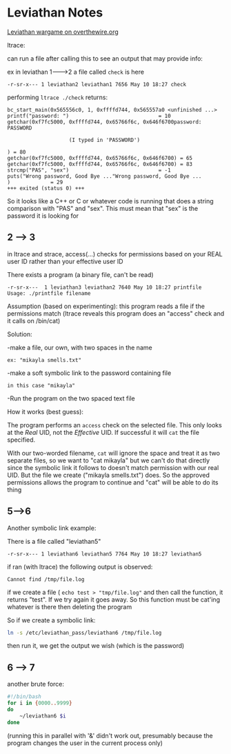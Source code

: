 # Leviathan Notes
[Leviathan wargame on overthewire.org](https://overthewire.org/wargames/leviathan/)

ltrace:

can run a file after calling this to see an output that may provide info:

ex in leviathan 1--->2
a file called `check` is here
```
-r-sr-x--- 1 leviathan2 leviathan1 7656 May 10 18:27 check
```

performing `ltrace ./check` returns:
```
bc_start_main(0x565556c0, 1, 0xffffd744, 0x565557a0 <unfinished ...>
printf("password: ")                             = 10
getchar(0xf7fc5000, 0xffffd744, 0x65766f6c, 0x646f6700password: PASSWORD

					(I typed in 'PASSWORD')

) = 80
getchar(0xf7fc5000, 0xffffd744, 0x65766f6c, 0x646f6700) = 65
getchar(0xf7fc5000, 0xffffd744, 0x65766f6c, 0x646f6700) = 83
strcmp("PAS", "sex")                             = -1
puts("Wrong password, Good Bye ..."Wrong password, Good Bye ...
)             = 29
+++ exited (status 0) +++
```
So it looks like a C++ or C or whatever code is running that does a string
comparison with "PAS" and "sex". This must mean that "sex" is the password
it is looking for



## 2 --> 3

in ltrace and strace, access(...) checks for permissions based on your
REAL user ID rather than your effective user ID

There exists a program (a binary file, can't be read)
```
-r-sr-x---  1 leviathan3 leviathan2 7640 May 10 18:27 printfile
Usage: ./printfile filename
```
Assumption (based on experimenting): this program reads a file if the 
permissions match (ltrace reveals this program does an "access" check and
it calls on /bin/cat)

Solution:

-make a file, our own, with two spaces in the name

	ex: "mikayla smells.txt"

-make a soft symbolic link to the password containing file

	in this case "mikayla"

-Run the program on the two spaced text file

How it works (best guess):

The program performs an `access` check on the selected file. This only looks at the _Real_ UID, not the _Effective_ UID. If successful it will `cat` the file specified.

With our two-worded filename, `cat` will ignore the space and treat it as two separate files, so we want to "cat mikayla" but we can't do that directly since the symbolic link it follows to doesn't match permission with our real UID. But the file we create ("mikayla smells.txt") does. So the approved permissions allows the program to continue and "cat" will be able to do its thing






## 5-->6
Another symbolic link example:

There is a file called "leviathan5"
```
-r-sr-x--- 1 leviathan6 leviathan5 7764 May 10 18:27 leviathan5
```
if ran (with ltrace) the following output is observed:
```
Cannot find /tmp/file.log
```

if we create a file ( `echo test > "tmp/file.log"` and then call the function, 
it returns "test". If we try again it goes away. So this function must be
cat'ing whatever is there then deleting the program

So if we create a symbolic link:
```bash
ln -s /etc/leviathan_pass/leviathan6 /tmp/file.log
```
then run it, we get the output we wish (which is the password)





## 6 --> 7
another brute force:
```bash
#!/bin/bash
for i in {0000..9999}
do
	~/leviathan6 $i
done
```
(running this in parallel with '&' didn't work out, presumably because the
program changes the user in the current process only)
